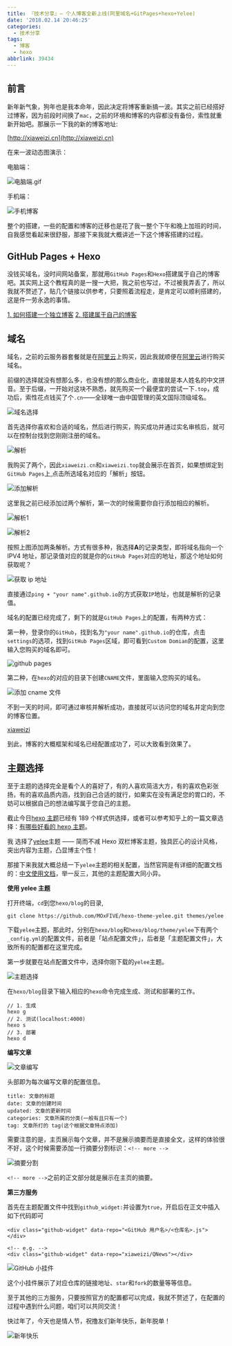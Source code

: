 ```yaml
---
title: 『技术分享』— 个人博客全新上线(阿里域名+GitPages+hexo+Yelee)
date: '2018.02.14 20:46:25'
categories:
  - 技术分享
tags:
  - 博客
  - hexo
abbrlink: 39434
---
```


## 前言

新年新气象，狗年也是我本命年，因此决定将博客重新搞一波。其实之前已经搭好过博客，因为前段时间换了`mac`，之前的环境和博客的内容都没有备份，索性就重新开始吧。那展示一下我的新的博客地址:

[http://xiaweizi.cn](http://xiaweizi.cn)

<!-- more -->

在来一波动态图演示：

电脑端：

![电脑端.gif](http://upload-images.jianshu.io/upload_images/4043475-c2da9789c4e8a0c9.gif?imageMogr2/auto-orient/strip%7CimageView2/2/w/1240)



手机端：

![手机博客](http://upload-images.jianshu.io/upload_images/4043475-f2f6b7f7a5ac6a38.gif?imageMogr2/auto-orient/strip%7CimageView2/2/w/1240)


整个的搭建，一些的配置和博客的迁移也是花了我一整个下午和晚上加班的时间，自我感觉看起来很舒服，那接下来我就大概讲述一下这个博客搭建的过程。

## GitHub Pages + Hexo

没钱买域名，没时间网站备案，那就用`GitHub Pages`和`Hexo`搭建属于自己的博客吧。其实网上这个教程真的是一搜一大把，我之前也写过，不过被我弄丢了，所以我就不赘述了，贴几个链接以供参考，只要照着流程走，是肯定可以顺利搭建的，这是件一劳永逸的事情。

[1. 如何搭建一个独立博客](https://www.jianshu.com/p/05289a4bc8b2)
[2. 搭建属于自己的博客](https://www.jianshu.com/p/465830080ea9)

## 域名

域名，之前的云服务器套餐就是在[阿里云](https://www.aliyun.com/?spm=5176.8006371.388261.1.66867e63FewLSC)上购买，因此我就顺便在[阿里云](https://wanwang.aliyun.com/?spm=5176.8142029.735711.56.a72376f4MMmf6X)进行购买域名。

前缀的选择就没有想那么多，也没有想的那么商业化，直接就是本人姓名的中文拼音。至于后缀，一开始对这块不熟悉，就先购买一个最便宜的尝试一下`.top`，成功后，索性花点钱买了个`.cn`——全球唯一由中国管理的英文国际顶级域名。

![域名选择](http://upload-images.jianshu.io/upload_images/4043475-3ebf50b50d917461.png?imageMogr2/auto-orient/strip%7CimageView2/2/w/1240)

首先选择你喜欢和合适的域名，然后进行购买，购买成功并通过实名审核后，就可以在控制台找到您刚刚注册的域名。


![解析](http://upload-images.jianshu.io/upload_images/4043475-e82acbfa03abcba6.png?imageMogr2/auto-orient/strip%7CimageView2/2/w/1240)

我购买了两个，因此`xiaweizi.cn`和`xiaweizi.top`就会展示在首页，如果想绑定到`GitHub Pages`上,点击所选域名对应的「解析」按钮。

![添加解析](http://upload-images.jianshu.io/upload_images/4043475-849b16522051456a.png?imageMogr2/auto-orient/strip%7CimageView2/2/w/1240)

这里我之前已经添加过两个解析，第一次的时候需要你自行添加相应的解析。

![解析1](http://upload-images.jianshu.io/upload_images/4043475-6a6af64c6a80ca51.png?imageMogr2/auto-orient/strip%7CimageView2/2/w/1240)

![解析2](http://upload-images.jianshu.io/upload_images/4043475-45ed7b185921b081.png?imageMogr2/auto-orient/strip%7CimageView2/2/w/1240)

按照上图添加两条解析。方式有很多种，我选择**A**的记录类型，即将域名指向一个 IPV4 地址，那记录值对应的就是你的`GitHub Pages`对应的地址，那这个地址如何获取呢？

![获取 ip 地址](http://upload-images.jianshu.io/upload_images/4043475-756630c8d958e0c4.png?imageMogr2/auto-orient/strip%7CimageView2/2/w/1240)

直接通过`ping + "your name".github.io`的方式获取`IP`地址，也就是解析的记录值。

域名的配置已经完成了，剩下的就是`GitHub Pages`上的配置，有两种方式：

第一种，登录你的`GitHub`，找到名为`"your name".github.io`的仓库，点击`settings`的选项，找到`GitHub Pages`区域，即可看到`Custom Domian`的配置，这里输入您购买的域名即可。

![github pages](http://upload-images.jianshu.io/upload_images/4043475-9ad476d51ad48a3c.png?imageMogr2/auto-orient/strip%7CimageView2/2/w/1240)

第二种，在`hexo`的对应的目录下创建`CNAME`文件，里面输入您购买的域名。

![添加 cname 文件](http://upload-images.jianshu.io/upload_images/4043475-25916cb3e8311844.png?imageMogr2/auto-orient/strip%7CimageView2/2/w/1240)

不到一天的时间，即可通过审核并解析成功，直接就可以访问您的域名并定向到您的博客位置。

[xiaweizi](http://xiaweizi.cn)

到此，博客的大概框架和域名已经配置成功了，可以大致看到效果了。

## 主题选择

至于主题的选择完全是看个人的喜好了，有的人喜欢简洁大方，有的喜欢色彩张扬，有的喜欢品质内涵，找到自己合适的就行，如果实在没有满足您的胃口的，不妨可以根据自己的想法编写属于您自己的主题。

截止今日[hexo 主题](https://hexo.io/themes/)已经有 189 个样式供选择，或者可以参考知乎上的一篇文章选择：[有哪些好看的 hexo 主题](https://www.zhihu.com/question/24422335)。

我 选择了[yelee](https://github.com/MOxFIVE/hexo-theme-yelee)主题 —— 简而不减 Hexo 双栏博客主题，独具匠心的设计风格，突出内容为主题，凸显博主个性！

那接下来我就大概总结一下`yelee`主题的相关配置，当然官网是有详细的配置文档的：[中文使用文档](http://moxfive.coding.me/yelee/)，举一反三，其他的主题配置大同小异。

**使用 yelee 主题**

打开终端，`cd`到您`hexo/blog`的目录,

    git clone https://github.com/MOxFIVE/hexo-theme-yelee.git themes/yelee

下载`yelee`主题，那此时，分别在`hexo/blog`和`hexo/blog/theme/yelee`下有两个`_config.yml`的配置文件，前者是「站点配置文件」，后者是「主题配置文件」，大致所有的配置都在这里完成。

第一步就要在站点配置文件中，选择你刚下载的`yelee`主题。

![主题选择](http://upload-images.jianshu.io/upload_images/4043475-00bd80cf773d6bc0.png?imageMogr2/auto-orient/strip%7CimageView2/2/w/1240)

在`hexo/blog`目录下输入相应的`hexo`命令完成生成、测试和部署的工作。

    // 1. 生成
    hexo g
    // 2. 测试(localhost:4000)
    hexo s
    // 3. 部署
    hexo d

**编写文章**

![文章编写](http://upload-images.jianshu.io/upload_images/4043475-4f3148e75bdf86bb.png?imageMogr2/auto-orient/strip%7CimageView2/2/w/1240)

头部即为每次编写文章的配置信息。

    title: 文章的标题
    date: 文章的创建时间
    updated: 文章的更新时间
    categories: 文章所属的分类(一般有且只有一个)
    tag: 文章所打的 tag(这个根据文章特点添加)

需要注意的是，主页展示每个文章，并不是展示摘要而是直接全文，这样的体验很不好，这个时候需要添加一行摘要分割标识：`<!-- more -->`

![摘要分割](http://upload-images.jianshu.io/upload_images/4043475-416e405032bfd6c6.png?imageMogr2/auto-orient/strip%7CimageView2/2/w/1240)

`<!-- more -->`之前的正文部分就是展示在主页的摘要。

**第三方服务**

首先在主题配置文件中找到`github_widget:`并设置为`true`，开启后在正文中插入如下代码即可

    <div class="github-widget" data-repo="<GitHub 用户名>/<仓库名>.js"></div>
    
    <!-- e.g. -->
    <div class="github-widget" data-repo="xiaweizi/QNews"></div>

![GitHub 小挂件](http://upload-images.jianshu.io/upload_images/4043475-18522728a2540610.png?imageMogr2/auto-orient/strip%7CimageView2/2/w/1240)

这个小挂件展示了对应仓库的链接地址、`star`和`fork`的数量等等信息。

至于其他的三方服务，只要按照官方的配置都可以完成，我就不赘述了，在配置的过程中遇到什么问题，咱们可以共同交流！

快过年了，今天也是情人节，祝撸友们新年快乐，新年脱单！

![新年快乐](http://upload-images.jianshu.io/upload_images/4043475-9edf8267daf8b3a5.jpg?imageMogr2/auto-orient/strip%7CimageView2/2/w/1240)
